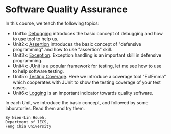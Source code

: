 Software Quality Assurance
===

In this course, we teach the following topics: 

- Unit1x: [Debugging](notes/U1Debugging.md) introduces the basic concept of debugging and how to use tool to help us.
- Unit2x: [Assertion](notes/U2Assertion.md) introduces the basic concept of "defensive programming" and how to use "assertion" skill.
- Unit3x: [Exception](notes/U3Exception.md). Exception handling is an important skill in defensive programming.
- Unit4x: [JUnit](notes/U4Junit.md) is a popular framework for testing, let me see how to use to help software testing.
- Unit5x: [Testing Coverage](notes/U5Coverage.md). Here we introduce a coverage tool "EclEmma" which cooperates with JUnit to show the testing coverage of your test cases.
- Unit6x: [Logging](notes/U6Logging.md) is an important indicator towards quality software. 

In each Unit, we introduce the basic concept, and followed by some laboratories. Read them and try them.

    By Nien-Lin Hsueh, 
    Department of IECS,
	Feng Chia University



